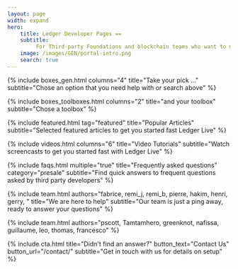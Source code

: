 ```yaml
---
layout: page
width: expand
hero:
    title: Ledger Developer Pages ==
    subtitle:
         For Third-party Foundations and blockchain teams who want to develop their \n currency and services in the Desktop and Mobile versions of Ledger Live
    image: /images/GEN/portal-intro.png
    search: true
---
```


{% include boxes_gen.html columns="4" title="Take your pick ..." subtitle="Chose an option that you need help with or search above" %}

{% include boxes_toolboxes.html columns="2" title="and your toolbox" subtitle="Chose a toolbox" %}

{% include featured.html tag="featured" title="Popular Articles" subtitle="Selected featured articles to get you started fast Ledger Live" %}

{% include videos.html columns="6" title="Video Tutorials" subtitle="Watch screencasts to get you started fast with Ledger Live" %}

{% include faqs.html multiple="true" title="Frequently asked questions" category="presale" subtitle="Find quick answers to frequent  questions asked by third party developers" %}

{% include team.html authors="fabrice, remi_j, remi_b, pierre, hakim, henri, gerry, " title="We are here to help" subtitle="Our team is just a ping away, ready to answer your questions" %}

{% include team.html authors="pscott, Tamtamhero, greenknot, nafissa, guillaume, leo, thomas, francesco" %}

{% include cta.html title="Didn't find an answer?" button_text="Contact Us" button_url="/contact/" subtitle="Get in touch with us for details on setup" %}


